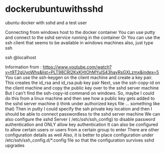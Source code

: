 # dockerubuntuwithsshd

ubuntu docker with sshd and a test user

Connecting from windows host to the docker container
You can use putty and connect to the sshd service running in the container
Or
You can use the ssh client that seems to be available in windows machines also, just type ssh

ssh <user>@localhost

Information from :
https://www.youtube.com/watch?v=t9T2gUyoWhs&list=PLT98CRl2KxKHtOhMYulS43hayRsGXLzmx&index=5
You can use the ssh-keygen on the client machine and create a key pair. This creates the id_rsa and id_rsa.pub key pair
Next, use the ssh-copy-id on the client machine and copy the public key over to the sshd server machine
But I can't find the ssh-copy-id command on windows. So, maybe I could do this from a linux machine and then see how a public key gets added to the sshd server machine (i think under authorized keys file ... something like that)
Then in putty I could specify the ssh private key location and then I should be able to connect passwordless to the sshd server machine
We can also configure the sshd Server ( /etc/ssh/ssh_config) to disable password authentication and ONLY allow key authentication
It can also be configured to allow certain users or users from a certain group to enter
There are other configuration details as well
Also, it is better to place configuration under /etc/ssh/ssh_config.d/\*.config file so that the configuration survives sshd upgrades
